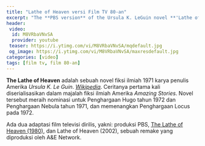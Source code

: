 ```yaml
---
title: "Lathe of Heaven versi Film TV 80-an"
excerpt: "The **PBS version** of the Ursula K. LeGuin novel **'Lathe of Heaven'** last aired in 1980."
header:
 video:
  id: M8VRbaVNvSA
  provider: youtube
 teaser: https://i.ytimg.com/vi/M8VRbaVNvSA/mqdefault.jpg
 og_image: https://i.ytimg.com/vi/M8VRbaVNvSA/maxresdefault.jpg
categories: [video]
tags: [film tv, film 80-an]
---
```


**The Lathe of Heaven** adalah sebuah novel fiksi ilmiah 1971 karya penulis Amerika _Ursula K. Le Guin_. _[Wikipedia](https://id.m.wikipedia.org/wiki/The_Lathe_of_Heaven)_. Ceritanya pertama kali diserialisasikan dalam majalah fiksi ilmiah Amerika _Amazing Stories_. Novel tersebut meraih nominasi untuk Penghargaan Hugo tahun 1972 dan Penghargaan Nebula tahun 1971, dan memenangkan Penghargaan Locus pada 1972.

Ada dua adaptasi film televisi dirilis, yakni: produksi PBS, [The Lathe of Heaven (1980)](/video/lathe-of-heaven/), dan Lathe of Heaven (2002), sebuah remake yang diproduksi oleh A&E Network.
